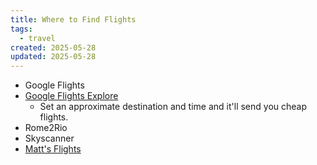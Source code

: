 ```yaml
---
title: Where to Find Flights
tags:
  - travel
created: 2025-05-28
updated: 2025-05-28
---
```


- Google Flights
- [Google Flights Explore](https://www.google.com/travel/explore)
  - Set an approximate destination and time and it'll send you cheap flights.
- Rome2Rio
- Skyscanner
- [Matt's Flights](https://www.mattsflights.com)